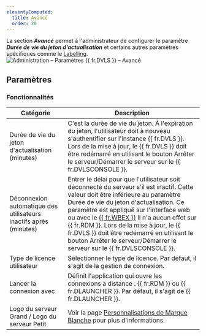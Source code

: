```yaml
---
eleventyComputed:
  title: Avancé
  order: 20
---
```

La section ***Avancé*** permet à l'administrateur de configurer le paramètre ***Durée de vie du jeton d'actualisation*** et certains autres paramètres spécifiques comme le [Labelling](/server/web-interface/administration/configuration/server-settings/general/advanced/white-labeling-customizations/).
![Administration – Paramètres {{ fr.DVLS }} – Avancé](https://cdnweb.devolutions.net/docs/docs_en_server_ServerOp8044.png)

## Paramètres

### Fonctionnalités
| Catégorie                                        | Description                                                |
|-------------------------------------------------|------------------------------------------------------------|
| Durée de vie du jeton d'actualisation (minutes)                | C'est la durée de vie du jeton. À l'expiration du jeton, l'utilisateur doit à nouveau s'authentifier sur l'instance {{ fr.DVLS }}. Lors de la mise à jour, le {{ fr.DVLS }} doit être redémarré en utilisant le bouton Arrêter le serveur/Démarrer le serveur sur le {{ fr.DVLSCONSOLE }}. |
| Déconnexion automatique des utilisateurs inactifs après (minutes) | Entrer le délai pour que l'utilisateur soit déconnecté du serveur s'il est inactif. Cette valeur doit être inférieure au paramètre Durée de vie du jeton d'actualisation. Ce paramètre est appliqué sur l'interface web ou avec le [{{ fr.WBEX }}](/workspace/workspace-browser-extension/) Il n'a aucun effet sur {{ fr.RDM }}. Lors de la mise à jour, le {{ fr.DVLS }} doit être redémarré en utilisant le bouton Arrêter le serveur/Démarrer le serveur sur le {{ fr.DVLSCONSOLE }}. |
| Type de licence utilisateur                               | Sélectionner le type de licence. Par défaut, il s'agit de la gestion de connexion. |
| Lancer la connexion avec                          | Définit l'application qui ouvre les connexions à distance : {{ fr.RDM }} ou {{ fr.DLAUNCHER }}. Par défaut, il s'agit de {{ fr.DLAUNCHER }}. |
| Logo du serveur Grand / Logo du serveur Petit           | Voir la page [Personnalisations de Marque Blanche](/server/web-interface/administration/configuration/server-settings/general/advanced/white-labeling-customizations/) pour plus d'informations. |